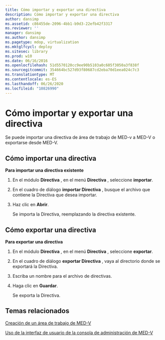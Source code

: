 ```yaml
---
title: Cómo importar y exportar una directiva
description: Cómo importar y exportar una directiva
author: dansimp
ms.assetid: c86455de-2096-4bb1-b9d3-22efb42f3317
ms.reviewer: ''
manager: dansimp
ms.author: dansimp
ms.pagetype: mdop, virtualization
ms.mktglfcycl: deploy
ms.sitesec: library
ms.prod: w10
ms.date: 06/16/2016
ms.openlocfilehash: 51d5570120cc9ee90b5103a0c605f3050a3f838f
ms.sourcegitcommit: 354664bc527d93f80687cd2eba70d1eea024c7c3
ms.translationtype: MT
ms.contentlocale: es-ES
ms.lasthandoff: 06/26/2020
ms.locfileid: "10826990"
---
```

# Cómo importar y exportar una directiva


Se puede importar una directiva de área de trabajo de MED-v a MED-V o exportarse desde MED-V.

## Cómo importar una directiva


**Para importar una directiva existente**

1.  En el módulo **Directiva** , en el menú **Directiva** , seleccione **importar**.

2.  En el cuadro de diálogo **importar Directiva** , busque el archivo que contiene la Directiva que desea importar.

3.  Haz clic en **Abrir**.

    Se importa la Directiva, reemplazando la directiva existente.

## Cómo exportar una directiva


**Para exportar una directiva**

1.  En el módulo **Directiva** , en el menú **Directiva** , seleccione **exportar**.

2.  En el cuadro de diálogo **exportar Directiva** , vaya al directorio donde se exportará la Directiva.

3.  Escriba un nombre para el archivo de directivas.

4.  Haga clic en **Guardar**.

    Se exporta la Directiva.

## Temas relacionados


[Creación de un área de trabajo de MED-V](creating-a-med-v-workspacemedv-10-sp1.md)

[Uso de la interfaz de usuario de la consola de administración de MED-V](using-the-med-v-management-console-user-interface.md)

 

 





